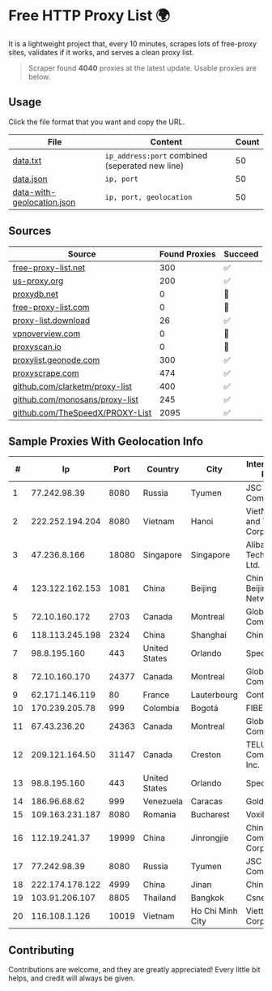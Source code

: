 
# Free HTTP Proxy List 🌍

It is a lightweight project that, every 10 minutes, scrapes lots of free-proxy sites, validates if it works, and serves a clean proxy list.


> Scraper found **4040** proxies at the latest update. Usable proxies are below.

## Usage

Click the file format that you want and copy the URL.


|File|Content|Count|
|----|-------|-----|
|[data.txt](https://raw.githubusercontent.com/themiralay/Proxy-List-World/master/data.txt)|`ip_address:port` combined (seperated new line)|50|
|[data.json](https://raw.githubusercontent.com/themiralay/Proxy-List-World/master/data.json)|`ip, port`|50|
|[data-with-geolocation.json](https://raw.githubusercontent.com/themiralay/Proxy-List-World/master/data-with-geolocation.json)|`ip, port, geolocation`|50|

## Sources

|Source|Found Proxies|Succeed|
|------|-------------|-------|
|[free-proxy-list.net](https://free-proxy-list.net)|300|✅|
|[us-proxy.org](https://www.us-proxy.org)|200|✅|
|[proxydb.net](http://proxydb.net)|0|🚫|
|[free-proxy-list.com](https://free-proxy-list.com/?page=&port=&type%5B%5D=http&type%5B%5D=https&up_time=0&search=Search)|0|🚫|
|[proxy-list.download](https://www.proxy-list.download/HTTP)|26|✅|
|[vpnoverview.com](https://vpnoverview.com/privacy/anonymous-browsing/free-proxy-servers)|0|🚫|
|[proxyscan.io](https://www.proxyscan.io)|0|🚫|
|[proxylist.geonode.com](https://proxylist.geonode.com/api/proxy-list?limit=300&page=1&sort_by=lastChecked&sort_type=desc&protocols=http,https)|300|✅|
|[proxyscrape.com](https://api.proxyscrape.com/v2/?request=displayproxies&protocol=http&timeout=10000&country=all&ssl=all&anonymity=all)|474|✅|
|[github.com/clarketm/proxy-list](https://raw.githubusercontent.com/clarketm/proxy-list/master/proxy-list-raw.txt)|400|✅|
|[github.com/monosans/proxy-list](https://raw.githubusercontent.com/monosans/proxy-list/main/proxies/http.txt)|245|✅|
|[github.com/TheSpeedX/PROXY-List](https://raw.githubusercontent.com/TheSpeedX/PROXY-List/master/http.txt)|2095|✅|


## Sample Proxies With Geolocation Info

|#|Ip|Port|Country|City|Internet Service Provider|
|-|--|----|-------|----|-------------------------|
|1|77.242.98.39|8080|Russia|Tyumen|JSC "Russian Company" LIR|
|2|222.252.194.204|8080|Vietnam|Hanoi|VietNam Post and Telecom Corporation|
|3|47.236.8.166|18080|Singapore|Singapore|Alibaba (US) Technology Co., Ltd.|
|4|123.122.162.153|1081|China|Beijing|China Unicom Beijing Province Network|
|5|72.10.160.172|2703|Canada|Montreal|GloboTech Communications|
|6|118.113.245.198|2324|China|Shanghai|Chinanet|
|7|98.8.195.160|443|United States|Orlando|Spectrum|
|8|72.10.160.170|24377|Canada|Montreal|GloboTech Communications|
|9|62.171.146.119|80|France|Lauterbourg|Contabo GmbH|
|10|170.239.205.78|999|Colombia|Bogotá|FIBERNET|
|11|67.43.236.20|24363|Canada|Montreal|GloboTech Communications|
|12|209.121.164.50|31147|Canada|Creston|TELUS Communications Inc.|
|13|98.8.195.160|443|United States|Orlando|Spectrum|
|14|186.96.68.62|999|Venezuela|Caracas|Gold Data C.A|
|15|109.163.231.187|8080|Romania|Bucharest|Voxility SRL|
|16|112.19.241.37|19999|China|Jinrongjie|China Mobile Communications Corporation|
|17|77.242.98.39|8080|Russia|Tyumen|JSC "Russian Company" LIR|
|18|222.174.178.122|4999|China|Jinan|Chinanet|
|19|103.91.206.107|8805|Thailand|Bangkok|Csne Co., Ltd.|
|20|116.108.1.126|10019|Vietnam|Ho Chi Minh City|Viettel Corporation|



## Contributing

Contributions are welcome, and they are greatly appreciated! Every
little bit helps, and credit will always be given.

